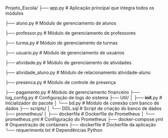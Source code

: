 
Projeto_Escola/
├── app.py                 # Aplicação principal que integra todos os módulos

├── aluno.py              # Módulo de gerenciamento de alunos

├── professor.py          # Módulo de gerenciamento de professores

├── turma.py              # Módulo de gerenciamento de turmas

├── usuario.py            # Módulo de gerenciamento de usuários

├── atividade.py          # Módulo de gerenciamento de atividades

├── atividade_aluno.py    # Módulo de relacionamento atividade-aluno

├── presenca.py           # Módulo de controle de presença

├── pagamento.py          # Módulo de gerenciamento financeiro
├── log_config.py         # Configuração de logs do sistema
├── Util/
│   ├── __init__.py       # Inicializador do pacote
│   └── bd.py             # Módulo de conexão com banco de dados
├── scripts/
│   └── DDL.sql           # Script de criação do banco de dados
├── prometheus/
│   ├── dockerfile        # Dockerfile do Prometheus
│   └── prometheus.yml    # Configuração do Prometheus
├── docker-compose.yml    # Orquestração de containers
├── dockerfile            # Dockerfile da aplicação
└── requeriments.txt      # Dependências Python
